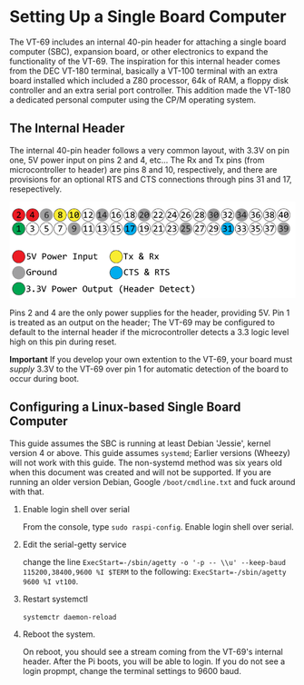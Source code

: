 # Setting Up a Single Board Computer

The VT-69 includes an internal 40-pin header for attaching a single board computer (SBC), expansion board, or other electronics to expand the functionality of the VT-69. The inspiration for this internal header comes from the DEC VT-180 terminal, basically a VT-100 terminal with an extra board installed which included a Z80 processor, 64k of RAM, a floppy disk controller and an extra serial port controller. This addition made the VT-180 a dedicated personal computer using the CP/M operating system.

## The Internal Header

The internal 40-pin header follows a very common layout, with 3.3V on pin one, 5V power input on pins 2 and 4, etc... The Rx and Tx pins (from microcontroller to header) are pins 8 and 10, respectively, and there are provisions for an optional RTS and CTS connections through pins 31 and 17, resepectively.

![Diagram of pin header](https://github.com/ViolenceWorks/VT-69/blob/main/Documentation/ArtAssets/40PinHeader.png)

Pins 2 and 4 are the only power supplies for the header, providing 5V. Pin 1 is treated as an output on the header; The VT-69 may be configured to default to the internal header if the microcontroller detects a 3.3 logic level high on this pin during reset.

**Important** If you develop your own extention to the VT-69, your board must _supply_ 3.3V to the VT-69 over pin 1 for automatic detection of the board to occur during boot. 

## Configuring a Linux-based Single Board Computer

This guide assumes the SBC is running at least Debian 'Jessie', kernel version 4 or above. This guide assumes `systemd`; Earlier versions (Wheezy) will not work with this guide. The non-systemd method was six years old when this document was created and will not be supported. If you are running an older version Debian, Google `/boot/cmdline.txt` and fuck around with that. 

1. Enable login shell over serial

	From the console, type `sudo raspi-config`. Enable login shell over serial.

2. Edit the serial-getty service

	change the line `ExecStart=-/sbin/agetty -o '-p -- \\u' --keep-baud 115200,38400,9600 %I $TERM` to the following: `ExecStart=-/sbin/agetty 9600 %I vt100`.

3. Restart systemctl

	`systemctr daemon-reload`

4. Reboot the system.

	On reboot, you should see a stream coming from the VT-69's internal header. After the Pi boots, you will be able to login. If you do not see a login propmpt, change the terminal settings to 9600 baud.
